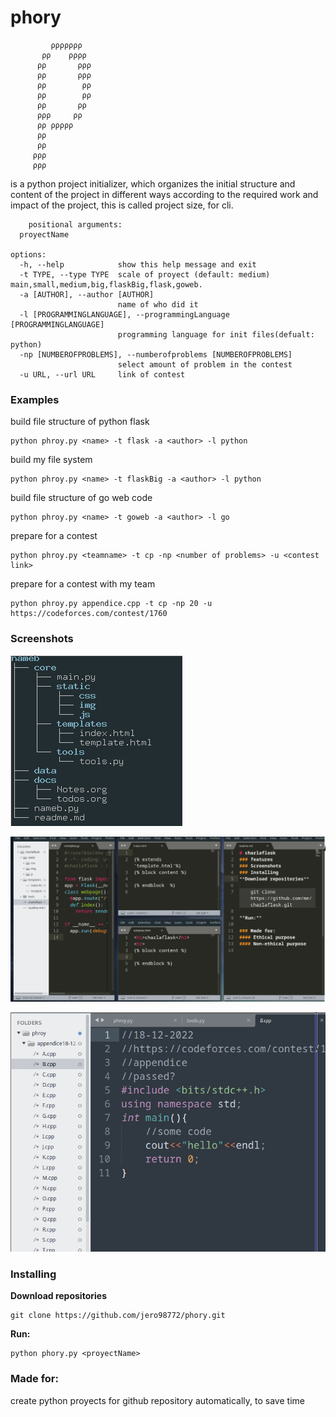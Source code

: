 # phory

		     ρρρρρρρ   
		   ρρ    ρρρρ  
		  ρρ       ρρρ 
		  ρρ       ρρρ 
		  ρρ        ρρ 
		  ρρ        ρρ 
		  ρρ       ρρ  
		  ρρρ     ρρ   
		  ρρ ρρρρρ     
		  ρρ           
		  ρρ           
		 ρρρ           
		 ρρρ           

is a python project initializer, which organizes the initial structure and content of the project in different ways according to the required work and impact of the project, this is called project size, for cli.

		positional arguments:
	  proyectName

	options:
	  -h, --help            show this help message and exit
	  -t TYPE, --type TYPE  scale of proyect (default: medium) main,small,medium,big,flaskBig,flask,goweb.
	  -a [AUTHOR], --author [AUTHOR]
	                        name of who did it
	  -l [PROGRAMMINGLANGUAGE], --programmingLanguage [PROGRAMMINGLANGUAGE]
	                        programming language for init files(defualt: python)
	  -np [NUMBEROFPROBLEMS], --numberofproblems [NUMBEROFPROBLEMS]
	                        select amount of problem in the contest
	  -u URL, --url URL     link of contest

### Examples

build file structure of python flask

	python phroy.py <name> -t flask -a <author> -l python

build my file system

	python phroy.py <name> -t flaskBig -a <author> -l python


build file structure of go web code

	python phroy.py <name> -t goweb -a <author> -l go

prepare for a contest

	python phroy.py <teamname> -t cp -np <number of problems> -u <contest link>

prepare for a contest with my team

	python phroy.py appendice.cpp -t cp -np 20 -u https://codeforces.com/contest/1760

### Screenshots

![tree](https://raw.githubusercontent.com/jero98772/phroy/main/misc/screenshots/tree.png?token=ACZB27P5ELU2V2G3DR7KEUDBIIIPY)

![data](https://raw.githubusercontent.com/jero98772/phroy/main/misc/screenshots/data.png?token=ACZB27P5ELU2V2G3DR7KEUDBIIIPY)

![competitiveprograming](https://raw.githubusercontent.com/jero98772/phroy/main/misc/screenshots/competitiveprograming.png?token=ACZB27P5ELU2V2G3DR7KEUDBIIIPY)

### Installing
**Download repositories**

    git clone https://github.com/jero98772/phory.git

**Run:**  

	python phory.py <proyectName>

### Made for:

create python proyects for github repository automatically, to save time
